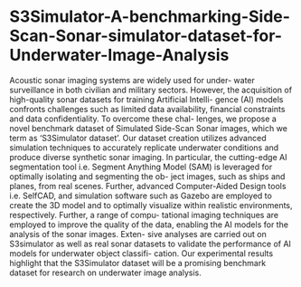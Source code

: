 # S3Simulator-A-benchmarking-Side-Scan-Sonar-simulator-dataset-for-Underwater-Image-Analysis

Acoustic sonar imaging systems are widely used for under-
water surveillance in both civilian and military sectors. However, the
acquisition of high-quality sonar datasets for training Artificial Intelli-
gence (AI) models confronts challenges such as limited data availability,
financial constraints and data confidentiality. To overcome these chal-
lenges, we propose a novel benchmark dataset of Simulated Side-Scan
Sonar images, which we term as ‘S3Simulator dataset’. Our dataset
creation utilizes advanced simulation techniques to accurately replicate
underwater conditions and produce diverse synthetic sonar imaging. In
particular, the cutting-edge AI segmentation tool i.e. Segment Anything
Model (SAM) is leveraged for optimally isolating and segmenting the ob-
ject images, such as ships and planes, from real scenes. Further, advanced
Computer-Aided Design tools i.e. SelfCAD, and simulation software such
as Gazebo are employed to create the 3D model and to optimally visualize
within realistic environments, respectively. Further, a range of compu-
tational imaging techniques are employed to improve the quality of the
data, enabling the AI models for the analysis of the sonar images. Exten-
sive analyses are carried out on S3simulator as well as real sonar datasets
to validate the performance of AI models for underwater object classifi-
cation. Our experimental results highlight that the S3Simulator dataset
will be a promising benchmark dataset for research on underwater image
analysis.
